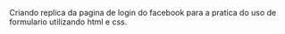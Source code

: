 Criando replica da pagina de login do facebook para a pratica do uso de formulario utilizando html e css. 
